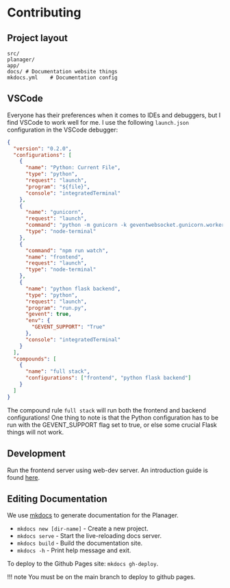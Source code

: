 # Contributing

## Project layout

    src/
    planager/
    app/
    docs/ # Documentation website things
    mkdocs.yml    # Documentation config

## VSCode

Everyone has their preferences when it comes to IDEs and debuggers, but I find
VSCode to work well for me. I use the following `launch.json` configuration in
the VSCode debugger:

```json
{
  "version": "0.2.0",
  "configurations": [
    {
      "name": "Python: Current File",
      "type": "python",
      "request": "launch",
      "program": "${file}",
      "console": "integratedTerminal"
    },
    {
      "name": "gunicorn",
      "request": "launch",
      "command": "python -m gunicorn -k geventwebsocket.gunicorn.workers.GeventWebSocketWorker -w 1 run:app",
      "type": "node-terminal"
    },
    {
      "command": "npm run watch",
      "name": "frontend",
      "request": "launch",
      "type": "node-terminal"
    },
    {
      "name": "python flask backend",
      "type": "python",
      "request": "launch",
      "program": "run.py",
      "gevent": true,
      "env": {
        "GEVENT_SUPPORT": "True"
      },
      "console": "integratedTerminal"
    }
  ],
  "compounds": [
    {
      "name": "full stack",
      "configurations": ["frontend", "python flask backend"]
    }
  ]
}
```

The compound rule `full stack` will run both the frontend and backend
configurations! One thing to note is that the Python configuration has to be run
with the GEVENT_SUPPORT flag set to true, or else some crucial Flask things will
not work.

## Development

Run the frontend server using web-dev server. An introduction guide is found
[here](https://modern-web.dev/guides/dev-server/getting-started/).

## Editing Documentation

We use [mkdocs](https://www.mkdocs.org/) to generate documentation for the
Planager.

- `mkdocs new [dir-name]` - Create a new project.
- `mkdocs serve` - Start the live-reloading docs server.
- `mkdocs build` - Build the documentation site.
- `mkdocs -h` - Print help message and exit.

To deploy to the Github Pages site: `mkdocs gh-deploy`.

!!! note You must be on the main branch to deploy to github pages.
